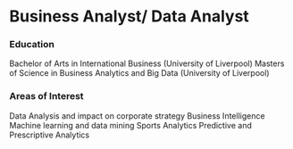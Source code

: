 # Business Analyst/ Data Analyst 

### Education 
Bachelor of Arts in International Business (University of Liverpool)
Masters of Science in Business Analytics and Big Data (University of Liverpool)

### Areas of Interest 
Data Analysis and impact on corporate strategy 
Business Intelligence 
Machine learning and data mining 
Sports Analytics 
Predictive and Prescriptive Analytics 

